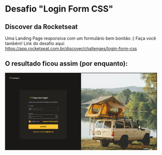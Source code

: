 # Desafio "Login Form CSS"
## Discover da Rocketseat
Uma Landing Page responsiva com um formulário bem bonitão :)
Faça você também! Link do desafio aqui:
<https://app.rocketseat.com.br/discover/challenges/login-form-css>

## O resultado ficou assim (por enquanto):
![resultado visual do código](./images/exemplo_html.png)

 